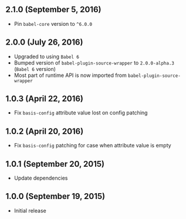 ## 2.1.0 (September 5, 2016)

- Pin `babel-core` version to `^6.0.0`

## 2.0.0 (July 26, 2016)

- Upgraded to using `Babel 6`
- Bumped version of `babel-plugin-source-wrapper` to `2.0.0-alpha.3` (`Babel 6` version)
- Most part of runtime API is now imported from `babel-plugin-source-wrapper`

## 1.0.3 (April 22, 2016)

- Fix `basis-config` attribute value lost on config patching

## 1.0.2 (April 20, 2016)

- Fix `basis-config` patching for case when attribute value is empty

## 1.0.1 (September 20, 2015)

- Update dependencies

## 1.0.0 (September 19, 2015)

- Initial release
